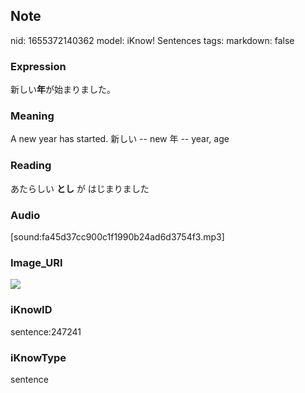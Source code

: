 ## Note
nid: 1655372140362
model: iKnow! Sentences
tags: 
markdown: false

### Expression
新しい<b>年</b>が始まりました。

### Meaning
A new year has started.
新しい -- new
年 -- year, age

### Reading
あたらしい <b>とし</b> が はじまりました

### Audio
[sound:fa45d37cc900c1f1990b24ad6d3754f3.mp3]

### Image_URI
<img src="e22e6f283e6e25ef233dd85ae6979399.jpg">

### iKnowID
sentence:247241

### iKnowType
sentence
